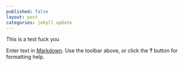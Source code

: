 ```yaml
---
published: false
layout: post
categories: jekyll update
---
```


This is a test fuck you

Enter text in [Markdown](http://daringfireball.net/projects/markdown/). Use the toolbar above, or click the **?** button for formatting help.
